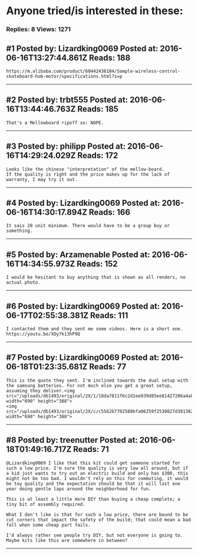 # Anyone tried/is interested in these:

### Replies: 8 Views: 1271

## \#1 Posted by: Lizardking0069 Posted at: 2016-06-16T13:27:44.861Z Reads: 188

```
https://m.alibaba.com/product/60442436104/Sample-wireless-control-skateboard-hub-motor/specifications.html?s=p
```

---
## \#2 Posted by: trbt555 Posted at: 2016-06-16T13:44:46.763Z Reads: 185

```
That's a Mellowboard ripoff so: NOPE.
```

---
## \#3 Posted by: philipp Posted at: 2016-06-16T14:29:24.029Z Reads: 172

```
Looks like the chinese "interpretation" of the mellow-board.
If the quality is right and the price makes up for the lack of warranty, I may try it out.
```

---
## \#4 Posted by: Lizardking0069 Posted at: 2016-06-16T14:30:17.894Z Reads: 166

```
It sais 20 unit minimum. There would have to be a group buy or something.
```

---
## \#5 Posted by: Arzamenable Posted at: 2016-06-16T14:34:55.973Z Reads: 152

```
I would be hesitant to buy anything that is shown as all renders, no actual photo.
```

---
## \#6 Posted by: Lizardking0069 Posted at: 2016-06-17T02:55:38.381Z Reads: 111

```
I contacted them and they sent me some videos. Here is a short one. 
https://youtu.be/XOy7k13hP9Q
```

---
## \#7 Posted by: Lizardking0069 Posted at: 2016-06-18T01:23:35.681Z Reads: 77

```
This is the quote they sent. I'm inclined towards the dual setup with the samsung batteries. For not much else you get a great setup, assuming they deliver.<img src="/uploads/db1493/original/2X/1/18da7811f6c2d1ee939d85ee81427206a4a800a0.png" width="690" height="388">
<img src="/uploads/db1493/original/2X/c/c5562b7702588bfa06259f2530827d381362c4ed.png" width="690" height="388">
```

---
## \#8 Posted by: treenutter Posted at: 2016-06-18T01:49:16.717Z Reads: 71

```
@Lizardking0069 I like that this kit could get someone started for such a low price. I'm sure the quality is very low all around, but if a kid just wants to try out an electric build and only has $300, this might not be too bad. I wouldn't rely on this for commuting, it would be toy quality and the expectation should be that it will last one year doing gentle laps around the neighborhood for fun.

This is at least a little more DIY than buying a cheap complete; a tiny bit of assembly required.

What I don't like is that for such a low price, there are bound to be cut corners that impact the safety of the build; that could mean a bad fall when some cheap part fails. 

I'd always rather see people try DIY, but not everyone is going to. Maybe kits like this are somewhere in between?
```

---
